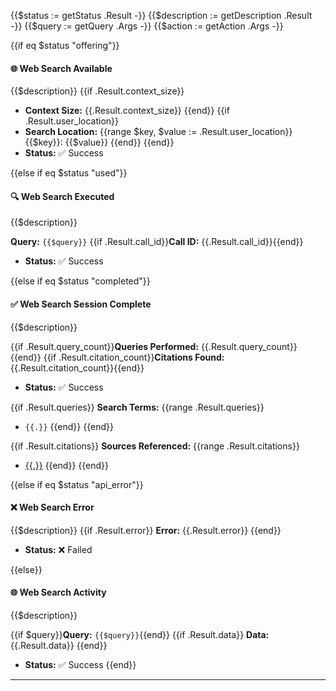 {{$status := getStatus .Result -}}
{{$description := getDescription .Result -}}
{{$query := getQuery .Args -}}
{{$action := getAction .Args -}}

{{if eq $status "offering"}}

#### 🌐 Web Search Available

{{$description}}
{{if .Result.context_size}}

- **Context Size:** {{.Result.context_size}}
  {{end}}
  {{if .Result.user_location}}
- **Search Location:** {{range $key, $value := .Result.user_location}}{{$key}}: {{$value}} {{end}}
  {{end}}
- **Status:** ✅ Success

{{else if eq $status "used"}}

#### 🔍 Web Search Executed

{{$description}}

**Query:** `{{$query}}`
{{if .Result.call_id}}**Call ID:** {{.Result.call_id}}{{end}}

- **Status:** ✅ Success

{{else if eq $status "completed"}}

#### ✅ Web Search Session Complete

{{$description}}

{{if .Result.query_count}}**Queries Performed:** {{.Result.query_count}}{{end}}
{{if .Result.citation_count}}**Citations Found:** {{.Result.citation_count}}{{end}}

- **Status:** ✅ Success

{{if .Result.queries}}
**Search Terms:**
{{range .Result.queries}}

- `{{.}}`
  {{end}}
  {{end}}

{{if .Result.citations}}
**Sources Referenced:**
{{range .Result.citations}}

- [{{.}}]({{.}})
  {{end}}
  {{end}}

{{else if eq $status "api_error"}}

#### ❌ Web Search Error

{{$description}}
{{if .Result.error}}
**Error:** {{.Result.error}}
{{end}}

- **Status:** ❌ Failed

{{else}}

#### 🌐 Web Search Activity

{{$description}}

{{if $query}}**Query:** `{{$query}}`{{end}}
{{if .Result.data}}
**Data:** {{.Result.data}}
{{end}}

- **Status:** ✅ Success
  {{end}}

---
